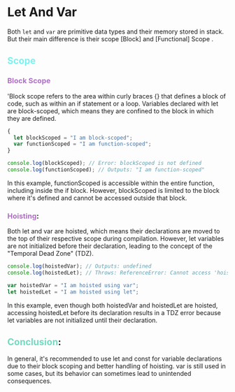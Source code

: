 # Let And Var

Both `let` and `var` are primitive data types and their memory stored in stack. But their main difference is their scope [Block] and [Functional] Scope .

## <span style="color:#7df0ec">Scope</span>

### <span style="color:#ae72c2">Block Scope</span>

'Block scope refers to the area within curly braces {} that defines a block of code, such as within an if statement or a loop. Variables declared with let are block-scoped, which means they are confined to the block in which they are defined.

```javascript
{
  let blockScoped = "I am block-scoped";
  var functionScoped = "I am function-scoped";
}

console.log(blockScoped); // Error: blockScoped is not defined
console.log(functionScoped); // Outputs: "I am function-scoped"
```

In this example, functionScoped is accessible within the entire function, including inside the if block. However, blockScoped is limited to the block where it's defined and cannot be accessed outside that block.

### <span style="color:#ae72c2">Hoisting</span>:

Both let and var are hoisted, which means their declarations are moved to the top of their respective scope during compilation. However, let variables are not initialized before their declaration, leading to the concept of the "Temporal Dead Zone" (TDZ).

```javascript
console.log(hoistedVar); // Outputs: undefined
console.log(hoistedLet); // Throws: ReferenceError: Cannot access 'hoistedLet' before initialization

var hoistedVar = "I am hoisted using var";
let hoistedLet = "I am hoisted using let";
```

In this example, even though both hoistedVar and hoistedLet are hoisted, accessing hoistedLet before its declaration results in a TDZ error because let variables are not initialized until their declaration.

## <span style="color:#72dbc1">Conclusion</span>:

In general, it's recommended to use let and const for variable declarations due to their block scoping and better handling of hoisting. var is still used in some cases, but its behavior can sometimes lead to unintended consequences.
